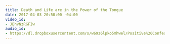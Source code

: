 ```yaml
---
title: Death and Life are in the Power of the Tongue
date: 2017-04-03 20:50:00 -04:00
video_id:
- JBhvNzRGFIw
audio_id:
- https://dl.dropboxusercontent.com/s/w69z6lpko5mhwel/Positive%20Confession%20Part%201.mp3?dl=0
---
```


